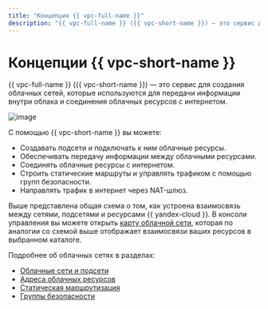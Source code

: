 ```yaml
---
title: "Концепция {{ vpc-full-name }}"
description: "{{ vpc-full-name }} ({{ vpc-short-name }}) — это сервис для создания облачных сетей, которые используются для передачи информации внутри облака и соединения облачных ресурсов с интернетом. С помощью {{ vpc-short-name }} вы можете создавать подсети и подключать к ним облачные ресурсы, обеспечивать передачу информации между облачными ресурсами, соединять облачные ресурсы с интернетом, строить статические маршруты и управлять трафиком с помощью групп безопасности."
---
```


# Концепции {{ vpc-short-name }}

{{ vpc-full-name }} ({{ vpc-short-name }}) — это сервис для создания облачных сетей, которые используются для передачи информации внутри облака и соединения облачных ресурсов с интернетом.

![image](../../_assets/vpc/vpc-overview.svg)

С помощью {{ vpc-short-name }} вы можете:

- Создавать подсети и подключать к ним облачные ресурсы.
- Обеспечивать передачу информации между облачными ресурсами.
- Соединять облачные ресурсы с интернетом.
- Строить статические маршруты и управлять трафиком с помощью групп безопасности.
- Направлять трафик в интернет через NAT-шлюз.

Выше представлена общая схема о том, как устроена взаимосвязь между сетями, подсетями и ресурсами {{ yandex-cloud }}. В консоли управления вы можете открыть [карту облачной сети](network.md#map), которая по аналогии со схемой выше отображает взаимосвязи ваших ресурсов в выбранном каталоге.

Подробнее об облачных сетях в разделах:
- [Облачные сети и подсети](network.md)
- [Адреса облачных ресурсов](address.md)
- [Статическая маршрутизация](routing.md)
- [Группы безопасности](security-groups.md)
